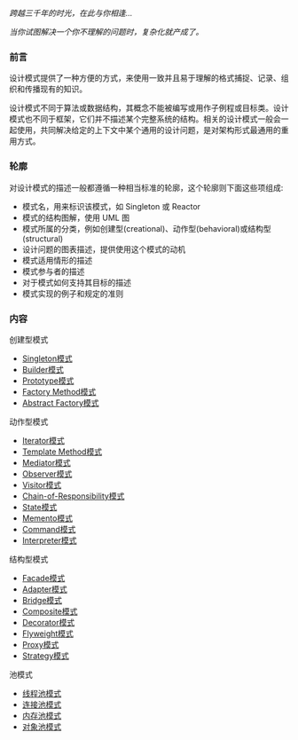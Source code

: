 
*跨越三千年的时光，在此与你相逢...*

*当你试图解决一个你不理解的问题时，复杂化就产成了。*

### 前言

设计模式提供了一种方便的方式，来使用一致并且易于理解的格式捕捉、记录、组织和传播现有的知识。

设计模式不同于算法或数据结构，其概念不能被编写或用作子例程或目标类。设计模式也不同于框架，它们并不描述某个完整系统的结构。相关的设计模式一般会一起使用，共同解决给定的上下文中某个通用的设计问题，是对架构形式最通用的重用方式。

### 轮廓

对设计模式的描述一般都遵循一种相当标准的轮廓，这个轮廓则下面这些项组成:
* 模式名，用来标识该模式，如 Singleton 或 Reactor
* 模式的结构图解，使用 UML 图
* 模式所属的分类，例如创建型(creational)、动作型(behavioral)或结构型(structural)
* 设计问题的图表描述，提供使用这个模式的动机
* 模式适用情形的描述
* 模式参与者的描述
* 对于模式如何支持其目标的描述
* 模式实现的例子和规定的准则

### 内容

创建型模式
* [Singleton模式](01_Singleton)
* [Builder模式](02_Builder)
* [Prototype模式](03_Prototype)
* [Factory Method模式](04_Factory_Method)
* [Abstract Factory模式](05_Abstract_Factory)

动作型模式
* [Iterator模式](06_Iterator)
* [Template Method模式](07_Template_Method)
* [Mediator模式](08_Mediator)
* [Observer模式](09_Observer)
* [Visitor模式](10_Visitor)
* [Chain-of-Responsibility模式](11_Chain_of_Responsibility)
* [State模式](12_State)
* [Memento模式](13_Memento)
* [Command模式](14_Command)
* [Interpreter模式](15_Interpreter)

结构型模式
* [Facade模式](16_Facade)
* [Adapter模式](17_Adapter)
* [Bridge模式](18_Bridge)
* [Composite模式](19_Composite)
* [Decorator模式](20_Decorator)
* [Flyweight模式](21_Flyweight)
* [Proxy模式](22_Proxy)
* [Strategy模式](23_Strategy)

池模式
* [线程池模式](24_Thread_Pool)
* [连接池模式](25_Connect_Pool)
* [内存池模式](26_Memory_Pool)
* [对象池模式](27_Object_Pool)
